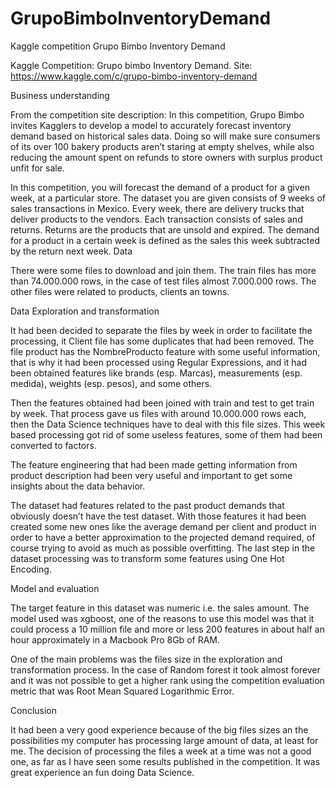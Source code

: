 # GrupoBimboInventoryDemand
Kaggle competition 
Grupo Bimbo Inventory Demand

Kaggle Competition: Grupo bimbo Inventory Demand. Site: https://www.kaggle.com/c/grupo-bimbo-inventory-demand


Business understanding

From the competition site description:
In this competition, Grupo Bimbo invites Kagglers to develop a model to accurately forecast inventory demand based on historical sales data. Doing so will make sure consumers of its over 100 bakery products aren’t staring at empty shelves, while also reducing the amount spent on refunds to store owners with surplus product unfit for sale.

In this competition, you will forecast the demand of a product for a given week, at a particular store. The dataset you are given consists of 9 weeks of sales transactions in Mexico. Every week, there are delivery trucks that deliver products to the vendors. Each transaction consists of sales and returns. Returns are the products that are unsold and expired. The demand for a product in a certain week is defined as the sales this week subtracted by the return next week.
Data

There were some files to download and join them. The train files has more than 74.000.000 rows, in the case of test files almost 7.000.000 rows. The other files were related to products, clients an towns.

Data Exploration and transformation

It had been decided to separate the files by week in order to facilitate the processing, it 
Client file has some duplicates that had been removed. The file product has the NombreProducto feature with some useful information, that is why it had been processed using Regular Expressions, and it had been obtained features like brands (esp. Marcas), measurements (esp. medida), weights (esp. pesos), and some others.

Then the features obtained had been joined with train and test to get train by week. That process gave us files with around 10.000.000 rows each, then the Data Science techniques have to deal with this file sizes. This week based processing got rid of some useless features, some of them had been converted to factors. 

The feature engineering that had been made getting information from product description had been very useful and important to get some insights about the data behavior.
 
The dataset had features related to the past product demands that obviously doesn’t have the test dataset. With those features it had been created some new ones like the average demand per client and product in order to have a better approximation to the projected demand required, of course trying to avoid as much as possible overfitting. The last step in the dataset processing was to transform some features using One Hot Encoding.

Model and evaluation

The target feature in this dataset was numeric i.e. the sales amount. The model used was xgboost, one of the reasons to use this model was that it could process a 10 million file and more or less 200 features in about half an hour approximately in a Macbook Pro 8Gb of RAM.

One of the main problems was the files size in the exploration and transformation process. In the case of Random forest it took almost forever and it was not possible to get a higher rank using the competition evaluation metric that was Root Mean Squared Logarithmic Error.


Conclusion

It had been a very good experience because of the big files sizes an the possibilities my computer has processing large amount of data, at least for me. The decision of processing the files a week at a time was not a good one, as far as I have seen some results published in the competition. It was great experience an fun doing Data Science. 

